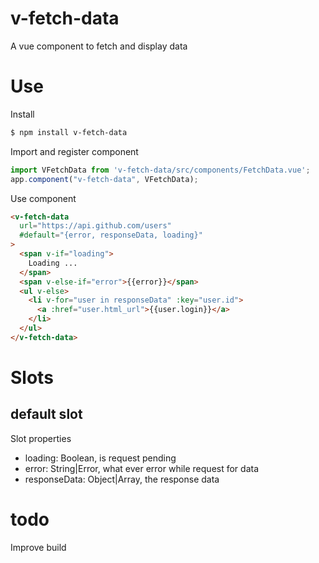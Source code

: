 # v-fetch-data
A vue component to fetch and display data

# Use

Install
```bash
$ npm install v-fetch-data
```

Import and register component
```js
import VFetchData from 'v-fetch-data/src/components/FetchData.vue';
app.component("v-fetch-data", VFetchData);
```

Use component
```html
<v-fetch-data 
  url="https://api.github.com/users" 
  #default="{error, responseData, loading}"
>
  <span v-if="loading">
    Loading ...
  </span>
  <span v-else-if="error">{{error}}</span>
  <ul v-else>
    <li v-for="user in responseData" :key="user.id">
      <a :href="user.html_url">{{user.login}}</a>
    </li>
  </ul>
</v-fetch-data>
```

# Slots

## default slot
Slot properties
- loading: Boolean, is request pending
- error: String|Error, what ever error while request for data
- responseData: Object|Array, the response data

# todo

Improve build